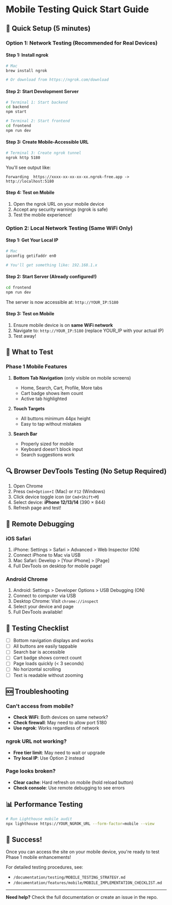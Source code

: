 # Mobile Testing Quick Start Guide

## 🚀 Quick Setup (5 minutes)

### Option 1: Network Testing (Recommended for Real Devices)

#### Step 1: Install ngrok
```bash
# Mac
brew install ngrok

# Or download from https://ngrok.com/download
```

#### Step 2: Start Development Server
```bash
# Terminal 1: Start backend
cd backend
npm start

# Terminal 2: Start frontend
cd frontend
npm run dev
```

#### Step 3: Create Mobile-Accessible URL
```bash
# Terminal 3: Create ngrok tunnel
ngrok http 5180
```

You'll see output like:
```
Forwarding  https://xxxx-xx-xx-xx-xx.ngrok-free.app -> http://localhost:5180
```

#### Step 4: Test on Mobile
1. Open the ngrok URL on your mobile device
2. Accept any security warnings (ngrok is safe)
3. Test the mobile experience!

### Option 2: Local Network Testing (Same WiFi Only)

#### Step 1: Get Your Local IP
```bash
# Mac
ipconfig getifaddr en0

# You'll get something like: 192.168.1.x
```

#### Step 2: Start Server (Already configured!)
```bash
cd frontend
npm run dev
```

The server is now accessible at: `http://YOUR_IP:5180`

#### Step 3: Test on Mobile
1. Ensure mobile device is on **same WiFi network**
2. Navigate to: `http://YOUR_IP:5180` (replace YOUR_IP with your actual IP)
3. Test away!

## 📱 What to Test

### Phase 1 Mobile Features
1. **Bottom Tab Navigation** (only visible on mobile screens)
   - Home, Search, Cart, Profile, More tabs
   - Cart badge shows item count
   - Active tab highlighted
   
2. **Touch Targets**
   - All buttons minimum 44px height
   - Easy to tap without mistakes
   
3. **Search Bar**
   - Properly sized for mobile
   - Keyboard doesn't block input
   - Search suggestions work

## 🔍 Browser DevTools Testing (No Setup Required)

1. Open Chrome
2. Press `Cmd+Option+I` (Mac) or `F12` (Windows)
3. Click device toggle icon (or `Cmd+Shift+M`)
4. Select device: **iPhone 12/13/14** (390 × 844)
5. Refresh page and test!

## 🐛 Remote Debugging

### iOS Safari
1. iPhone: Settings > Safari > Advanced > Web Inspector (ON)
2. Connect iPhone to Mac via USB
3. Mac Safari: Develop > [Your iPhone] > [Page]
4. Full DevTools on desktop for mobile page!

### Android Chrome
1. Android: Settings > Developer Options > USB Debugging (ON)
2. Connect to computer via USB
3. Desktop Chrome: Visit `chrome://inspect`
4. Select your device and page
5. Full DevTools available!

## 🎯 Testing Checklist

- [ ] Bottom navigation displays and works
- [ ] All buttons are easily tappable
- [ ] Search bar is accessible
- [ ] Cart badge shows correct count
- [ ] Page loads quickly (< 3 seconds)
- [ ] No horizontal scrolling
- [ ] Text is readable without zooming

## 🆘 Troubleshooting

### Can't access from mobile?
- **Check WiFi**: Both devices on same network?
- **Check firewall**: May need to allow port 5180
- **Use ngrok**: Works regardless of network

### ngrok URL not working?
- **Free tier limit**: May need to wait or upgrade
- **Try local IP**: Use Option 2 instead

### Page looks broken?
- **Clear cache**: Hard refresh on mobile (hold reload button)
- **Check console**: Use remote debugging to see errors

## 📊 Performance Testing

```bash
# Run Lighthouse mobile audit
npx lighthouse https://YOUR_NGROK_URL --form-factor=mobile --view
```

## 🎉 Success!

Once you can access the site on your mobile device, you're ready to test Phase 1 mobile enhancements!

For detailed testing procedures, see:
- `/documentation/testing/MOBILE_TESTING_STRATEGY.md`
- `/documentation/features/mobile/MOBILE_IMPLEMENTATION_CHECKLIST.md`

---

**Need help?** Check the full documentation or create an issue in the repo.
